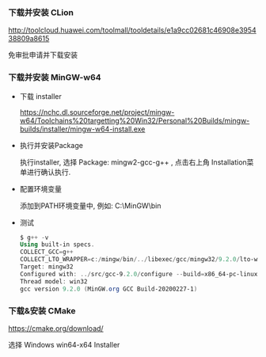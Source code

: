 ### 下载并安装 CLion

http://toolcloud.huawei.com/toolmall/tooldetails/e1a9cc02681c46908e395438809a8615

免审批申请并下载安装

### 下载并安装  MinGW-w64

- 下载 installer

   https://nchc.dl.sourceforge.net/project/mingw-w64/Toolchains%20targetting%20Win32/Personal%20Builds/mingw-builds/installer/mingw-w64-install.exe

- 执行并安装Package

  执行installer,  选择 Package:   mingw2-gcc-g++ , 点击右上角 Installation菜单进行确认执行.

- 配置环境变量

  添加到PATH环境变量中,  例如:  C:\MinGW\bin

- 测试

  ```powershell
  $ g++ -v
  Using built-in specs.
  COLLECT_GCC=g++
  COLLECT_LTO_WRAPPER=c:/mingw/bin/../libexec/gcc/mingw32/9.2.0/lto-wrapper.exe
  Target: mingw32
  Configured with: ../src/gcc-9.2.0/configure --build=x86_64-pc-linux-gnu --host=mingw32 --target=mingw32 --disable-win32-registry --with-arch=i586 --with-tune=generic --enable-static --enable-shared --enable-threads --enable-languages=c,c++,objc,obj-c++,fortran,ada --with-dwarf2 --disable-sjlj-exceptions --enable-version-specific-runtime-libs --enable-libgomp --disable-libvtv --with-libiconv-prefix=/mingw --with-libintl-prefix=/mingw --enable-libstdcxx-debug --disable-build-format-warnings --prefix=/mingw --with-gmp=/mingw --with-mpfr=/mingw --with-mpc=/mingw --with-isl=/mingw --enable-nls --with-pkgversion='MinGW.org GCC Build-20200227-1'
  Thread model: win32
  gcc version 9.2.0 (MinGW.org GCC Build-20200227-1)
  ```

### 下载&安装  CMake

https://cmake.org/download/

选择  Windows  win64-x64 Installer 












